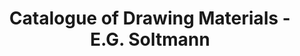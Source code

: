 ---
title: Catalogue of Drawing Materials - E.G. Soltmann
category: old_books
redirect_to: https://upload.wikimedia.org/wikipedia/commons/0/0c/Price_list_of_drawing_materials%2C_architects_%26_engineers_supplies_.._%28IA_pricelistofdrawi001olt%29.pdf
---